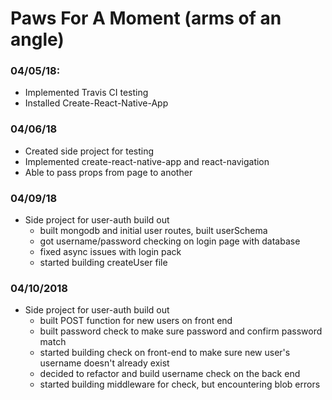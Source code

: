 # Paws For A Moment (arms of an angle)

### 04/05/18:
- Implemented Travis CI testing
- Installed Create-React-Native-App

### 04/06/18
- Created side project for testing
- Implemented create-react-native-app and react-navigation
- Able to pass props from page to another

### 04/09/18
- Side project for user-auth build out
  - built mongodb and initial user routes, built userSchema
  - got username/password checking on login page with database
  - fixed async issues with login pack
  - started building createUser file

### 04/10/2018
- Side project for user-auth build out
  - built POST function for new users on front end
  - built password check to make sure password and confirm password match
  - started building check on front-end to make sure new user's username doesn't already exist
  - decided to refactor and build username check on the back end
  - started building middleware for check, but encountering blob errors
